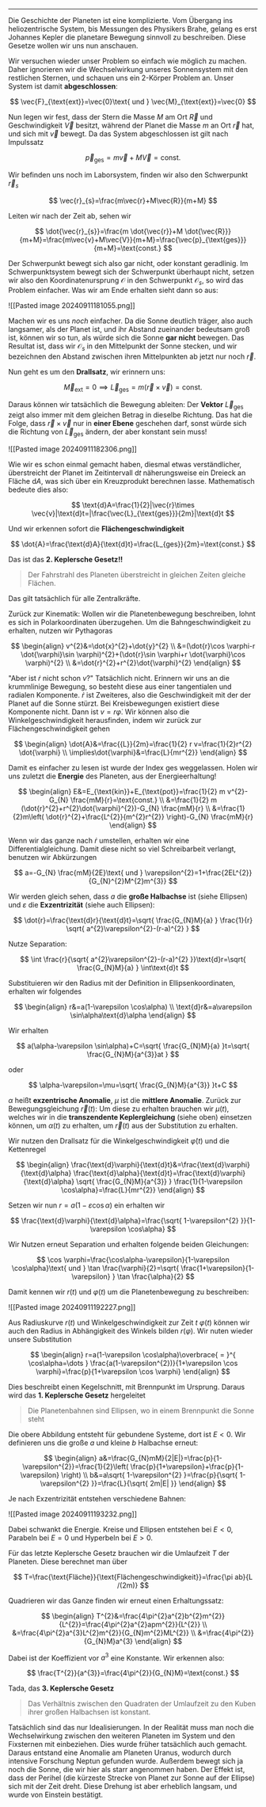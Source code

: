 ***

Die Geschichte der Planeten ist eine komplizierte. Vom Übergang ins heliozentrische System, bis Messungen des Physikers Brahe, gelang es erst Johannes Kepler die planetare Bewegung sinnvoll zu beschreiben. Diese Gesetze wollen wir uns nun anschauen.

Wir versuchen wieder unser Problem so einfach wie möglich zu machen. Daher ignorieren wir die Wechselwirkung unseres Sonnensystem mit den restlichen Sternen, und schauen uns ein 2-Körper Problem an. Unser System ist damit **abgeschlossen**:

$$
\vec{F}_{\text{ext}}=\vec{0}\text{ und } \vec{M}_{\text{ext}}=\vec{0}
$$

Nun legen wir fest, dass der Stern die Masse $M$ am Ort $\vec{R}$ und Geschwindigkeit $\vec{V}$ besitzt, während der Planet die Masse $m$ an Ort $\vec{r}$ hat, und sich mit $\vec{v}$ bewegt. Da das System abgeschlossen ist gilt nach Impulssatz

$$
\vec{p}_{\text{ges}}=m \vec{v}+M \vec{V}=\text{const.}
$$

Wir befinden uns noch im Laborsystem, finden wir also den Schwerpunkt $\vec{r}_{s}$

$$
\vec{r}_{s}=\frac{m\vec{r}+M\vec{R}}{m+M}
$$

Leiten wir nach der Zeit ab, sehen wir

$$
\dot{\vec{r}_{s}}=\frac{m \dot{\vec{r}}+M \dot{\vec{R}}}{m+M}=\frac{m\vec{v}+M\vec{V}}{m+M}=\frac{\vec{p}_{\text{ges}}}{m+M}=\text{const.}
$$

Der Schwerpunkt bewegt sich also gar nicht, oder konstant geradlinig. Im Schwerpunktsystem bewegt sich der Schwerpunkt überhaupt nicht, setzen wir also den Koordinatenursprung $\mathcal{O}$ in den Schwerpunkt $\mathcal{O}_{s}$, so wird das Problem einfacher. Was wir am Ende erhalten sieht dann so aus:

![[Pasted image 20240911181055.png]]

Machen wir es uns *noch* einfacher. Da die Sonne deutlich träger, also auch langsamer, als der Planet ist, und ihr Abstand zueinander bedeutsam groß ist, können wir so tun, als würde sich die Sonne **gar nicht** bewegen. Das Resultat ist, dass wir $\mathcal{O}_{s}$ in den Mittelpunkt der Sonne stecken, und wir bezeichnen den Abstand zwischen ihren Mittelpunkten ab jetzt nur noch $\vec{r}$.

Nun geht es um den **Drallsatz**, wir erinnern uns:

$$
\vec{M}_{\text{ext}}=0\implies \vec{L}_{\text{ges}}=m(\vec{r}\times \vec{v})=\text{const.}
$$

Daraus können wir tatsächlich die Bewegung ableiten: Der **Vektor** $\vec{L}_{\text{ges}}$ zeigt also immer mit dem gleichen Betrag in dieselbe Richtung. Das hat die Folge, dass $\vec{r}\times \vec{v}$ nur in **einer Ebene** geschehen darf, sonst würde sich die Richtung von $\vec{L}_{\text{ges}}$ ändern, der aber konstant sein muss!

![[Pasted image 20240911182306.png]]

Wie wir es schon einmal gemacht haben, diesmal etwas verständlicher, überstreicht der Planet im Zeitintervall $\text{d}t$ näherungsweise ein Dreieck an Fläche $\text{d}A$, was sich über ein Kreuzprodukt berechnen lasse. Mathematisch bedeute dies also:

$$
\text{d}A=\frac{1}{2}|\vec{r}\times \vec{v}|\text{d}t=|\frac{\vec{L}_{\text{ges}}}{2m}|\text{d}t
$$

Und wir erkennen sofort die **Flächengeschwindigkeit**

$$
\dot{A}=\frac{\text{d}A}{\text{d}t}=\frac{L_{ges}}{2m}=\text{const.}
$$

Das ist das **2. Keplersche Gesetz!!**

>Der Fahrstrahl des Planeten überstreicht in gleichen Zeiten gleiche Flächen.

Das gilt tatsächlich für alle Zentralkräfte.

Zurück zur Kinematik: Wollen wir die Planetenbewegung beschreiben, lohnt es sich in Polarkoordinaten überzugehen. Um die Bahngeschwindigkeit zu erhalten, nutzen wir Pythagoras

$$
\begin{align}
v^{2}&=\dot{x}^{2}+\dot{y}^{2} \\
&=(\dot{r}\cos \varphi-r \dot{\varphi}\sin \varphi)^{2}+(\dot{r}\sin \varphi+r \dot{\varphi}\cos \varphi)^{2} \\
&=\dot{r}^{2}+r^{2}\dot{\varphi}^{2}
\end{align}
$$

"Aber ist $\dot{r}$ nicht schon $v$?" Tatsächlich nicht. Erinnern wir uns an die krummlinige Bewegung, so besteht diese aus einer tangentialen und radialen Komponente. $\dot{r}$ ist Zweiteres, also die Geschwindigkeit mit der der Planet auf die Sonne stürzt. Bei Kreisbewegungen existiert diese Komponente nicht. Dann ist $v=r \dot{\varphi}$. Wir können also die Winkelgeschwindigkeit herausfinden, indem wir zurück zur Flächengeschwindigkeit gehen

$$
\begin{align}
\dot{A}&=\frac{{L}}{2m}=\frac{1}{2} r v=\frac{1}{2}r^{2} \dot{\varphi} \\
\implies\dot{\varphi}&=\frac{L}{mr^{2}}
\end{align}
$$

Damit es einfacher zu lesen ist wurde der Index $\text{ges}$ weggelassen. Holen wir uns zuletzt die **Energie** des Planeten, aus der Energieerhaltung!

$$
\begin{align}
E&=E_{\text{kin}}+E_{\text{pot}}=\frac{1}{2} m v^{2}- G_{N} \frac{mM}{r}=\text{const.} \\
&=\frac{1}{2} m (\dot{r}^{2}+r^{2}\dot{\varphi}^{2})-G_{N} \frac{mM}{r} \\
&=\frac{1}{2}m\left( \dot{r}^{2}+\frac{L^{2}}{m^{2}r^{2}} \right)-G_{N} \frac{mM}{r}
\end{align}
$$

Wenn wir das ganze nach $\dot{r}$ umstellen, erhalten wir eine Differentialgleichung. Damit diese nicht so viel Schreibarbeit verlangt, benutzen wir Abkürzungen

$$
a=-G_{N} \frac{mM}{2E}\text{ und } \varepsilon^{2}=1+\frac{2EL^{2}}{G_{N}^{2}M^{2}m^{3}}
$$

Wir werden gleich sehen, dass $a$ die **große Halbachse** ist (siehe Ellipsen) und $\varepsilon$ die **Exzentrizität** (siehe auch Ellipsen):

$$
\dot{r}=\frac{\text{d}r}{\text{d}t}=\sqrt{ \frac{G_{N}M}{a} } \frac{1}{r} \sqrt{ a^{2}\varepsilon^{2}-(r-a)^{2} }
$$

Nutze Separation:

$$
\int \frac{r}{\sqrt{ a^{2}\varepsilon^{2}-(r-a)^{2} }}\text{d}r=\sqrt{ \frac{G_{N}M}{a} } \int\text{d}t
$$

Substituieren wir den Radius mit der Definition in Ellipsenkoordinaten, erhalten wir folgendes

$$
\begin{align}
r&=a(1-\varepsilon \cos\alpha) \\
\text{d}r&=a\varepsilon \sin\alpha\text{d}\alpha
\end{align}
$$

Wir erhalten

$$
a(\alpha-\varepsilon \sin\alpha)+C=\sqrt{ \frac{G_{N}M}{a} }t=\sqrt{ \frac{G_{N}M}{a^{3}}at }
$$

oder

$$
\alpha-\varepsilon=\mu=\sqrt{ \frac{G_{N}M}{a^{3}} }t+C
$$

$\alpha$ heißt **exzentrische Anomalie**, $\mu$ ist die **mittlere Anomalie**. Zurück zur Bewegungsgleichung $\vec{r}(t)$: Um diese zu erhalten brauchen wir $\mu(t)$, welches wir in die **transzendente Keplergleichung** (siehe oben) einsetzen können, um $\alpha(t)$ zu erhalten, um $\vec{r}(t)$ aus der Substitution zu erhalten.

Wir nutzen den Drallsatz für die Winkelgeschwindigkeit $\dot{\varphi}(t)$ und die Kettenregel

$$
\begin{align}
\frac{\text{d}\varphi}{\text{d}t}&=\frac{\text{d}\varphi}{\text{d}\alpha} \frac{\text{d}\alpha}{\text{d}t}=\frac{\text{d}\varphi}{\text{d}\alpha} \sqrt{ \frac{G_{N}M}{a^{3}} } \frac{1}{1-\varepsilon \cos\alpha}=\frac{L}{mr^{2}}
\end{align}
$$

Setzen wir nun $r=a(1-\varepsilon \cos\alpha)$ ein erhalten wir

$$
\frac{\text{d}\varphi}{\text{d}\alpha}=\frac{\sqrt{ 1-\varepsilon^{2} }}{1-\varepsilon \cos\alpha}
$$

Wir Nutzen erneut Separation und erhalten folgende beiden Gleichungen:

$$
\cos \varphi=\frac{\cos\alpha-\varepsilon}{1-\varepsilon \cos\alpha}\text{ und } \tan \frac{\varphi}{2}=\sqrt{ \frac{1+\varepsilon}{1-\varepsilon} } \tan \frac{\alpha}{2}
$$

Damit kennen wir $r(t)$ und $\varphi(t)$ um die Planetenbewegung zu beschreiben:

![[Pasted image 20240911192227.png]]

Aus Radiuskurve $r(t)$ und Winkelgeschwindigkeit zur Zeit $t$ $\varphi(t)$ können wir auch den Radius in Abhängigkeit des Winkels bilden $r(\varphi)$. Wir nuten wieder unsere Substitution

$$
\begin{align}
r=a(1-\varepsilon \cos\alpha)\overbrace{ = }^{ \cos\alpha=\dots } \frac{a(1-\varepsilon^{2})}{1+\varepsilon \cos \varphi}=\frac{p}{1+\varepsilon \cos \varphi}
\end{align}
$$

Dies beschreibt einen Kegelschnitt, mit Brennpunkt im Ursprung. Daraus wird das **1. Keplersche Gesetz** hergeleitet

>Die Planetenbahnen sind Ellipsen, wo in einem Brennpunkt die Sonne steht

Die obere Abbildung entsteht für gebundene Systeme, dort ist $E<0$. Wir definieren uns die große $a$ und kleine $b$ Halbachse erneut:

$$
\begin{align}
a&=\frac{G_{N}mM}{2|E|}=\frac{p}{1-\varepsilon^{2}}=\frac{1}{2}\left( \frac{p}{1+\varepsilon}+\frac{p}{1-\varepsilon} \right) \\
b&=a\sqrt{ 1-\varepsilon^{2} }=\frac{p}{\sqrt{ 1-\varepsilon^{2} }}=\frac{L}{\sqrt{ 2m|E| }}
\end{align}
$$

Je nach Exzentrizität entstehen verschiedene Bahnen:

![[Pasted image 20240911193232.png]]

Dabei schwankt die Energie. Kreise und Ellipsen entstehen bei $E<0$, Parabeln bei $E=0$ und Hyperbeln bei $E>0$.

Für das letzte Keplersche Gesetz brauchen wir die Umlaufzeit $T$ der Planeten. Diese berechnet man über

$$
T=\frac{\text{Fläche}}{\text{Flächengeschwindigkeit}}=\frac{\pi ab}{L /(2m)}
$$

Quadrieren wir das Ganze finden wir erneut einen Erhaltungssatz:

$$
\begin{align}
T^{2}&=\frac{4\pi^{2}a^{2}b^{2}m^{2}}{L^{2}}=\frac{4\pi^{2}a^{2}apm^{2}}{L^{2}} \\
&=\frac{4\pi^{2}a^{3}L^{2}m^{2}}{G_{N}m^{2}ML^{2}} \\
&=\frac{4\pi^{2}}{G_{N}M}a^{3}
\end{align}
$$

Dabei ist der Koeffizient vor $a^{3}$ eine Konstante. Wir erkennen also:

$$
\frac{T^{2}}{a^{3}}=\frac{4\pi^{2}}{G_{N}M}=\text{const.}
$$

Tada, das **3. Keplersche Gesetz** 

>Das Verhältnis zwischen den Quadraten der Umlaufzeit zu den Kuben ihrer großen Halbachsen ist konstant.

Tatsächlich sind das nur Idealisierungen. In der Realität muss man noch die Wechselwirkung zwischen den weiteren Planeten im System und den Fixsternen mit einbeziehen. Dies wurde früher tatsächlich auch gemacht. Daraus entstand eine Anomalie am Planeten Uranus, wodurch durch intensive Forschung Neptun gefunden wurde. Außerdem bewegt sich ja noch die Sonne, die wir hier als starr angenommen haben. Der Effekt ist, dass der Perihel (die kürzeste Strecke von Planet zur Sonne auf der Ellipse) sich mit der Zeit dreht. Diese Drehung ist aber erheblich langsam, und wurde von Einstein bestätigt.